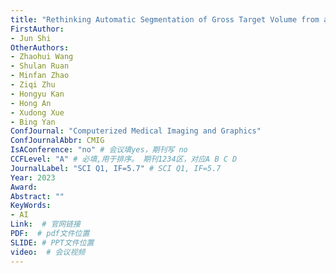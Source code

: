 ```yaml
---
title: "Rethinking Automatic Segmentation of Gross Target Volume from a Decoupling Perspective"
FirstAuthor:
- Jun Shi
OtherAuthors:
- Zhaohui Wang
- Shulan Ruan
- Minfan Zhao
- Ziqi Zhu
- Hongyu Kan
- Hong An
- Xudong Xue
- Bing Yan
ConfJournal: "Computerized Medical Imaging and Graphics"
ConfJournalAbbr: CMIG
IsAConference: "no" # 会议填yes，期刊写 no
CCFLevel: "A" # 必填,用于排序。 期刊1234区，对应A B C D
JournalLabel: "SCI Q1, IF=5.7" # SCI Q1, IF=5.7
Year: 2023
Award: 
Abstract: ""
KeyWords:
- AI
Link:  # 官网链接 
PDF:  # pdf文件位置
SLIDE: # PPT文件位置
video:  # 会议视频
---
```

